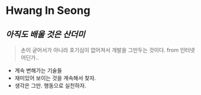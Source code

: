 # Hwang In Seong
## _아직도 배울 것은 산더미_
> 손이 굳어서가 아니라 호기심이 없어져서 개발을 그만두는 것이다. 
> from 인터넷 어딘가.. 

- 계속 변해가는 기술들
- 재미있어 보이는 것을 계속해서 찾자.
- 생각은 그만. 행동으로 실천하자.
